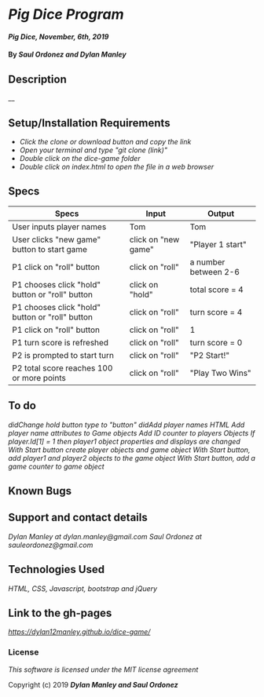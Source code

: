 # _Pig Dice Program_

#### _Pig Dice, November, 6th, 2019_

#### By _**Saul Ordonez and Dylan Manley**_

## Description

__

## Setup/Installation Requirements

* _Click the clone or download button and copy the link_
* _Open your terminal and type "git clone (link)"_
* _Double click on the dice-game folder_
* _Double click on index.html to open the file in a web browser_

## Specs

|Specs|Input|Output|
|-|-|-|
|User inputs player names|Tom|Tom|
|User clicks "new game" button to start game|click on "new game"|"Player 1 start"|
|P1 click on "roll" button|click on "roll"|a number between 2-6|
|P1 chooses click "hold" button or "roll" button|click on "hold"|total score = 4|
|P1 chooses click "hold" button or "roll" button|click on "roll"|turn score = 4|
|P1 click on "roll" button|click on "roll"|1|
|P1 turn score is refreshed|click on "roll"|turn score = 0|
|P2 is prompted to start turn|click on "roll"|"P2 Start!"|
|P2 total score reaches 100 or more points|click on "roll"|"Play Two Wins"|    


## To do

_*did*Change hold button type to "button"_
_*did*Add player names HTML_
_Add player name attributes to Game objects_
_Add ID counter to players Objects_
_If player.Id[1] = 1 then player1 object properties and displays are changed_
_With Start button create player objects and game object_
_With Start button, add player1 and player2 objects to the game object_
_With Start button, add a game counter to game object_


## Known Bugs


## Support and contact details

_Dylan Manley at dylan.manley@gmail.com_
_Saul Ordonez at sauleordonez@gmail.com_

## Technologies Used

_HTML, CSS, Javascript, bootstrap and jQuery_

## Link to the gh-pages ##

_https://dylan12manley.github.io/dice-game/_

### License

*This software is licensed under the MIT license agreement*

Copyright (c) 2019 **_Dylan Manley and Saul Ordonez_**
